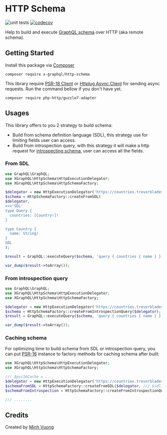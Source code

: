 HTTP Schema
===========

![unit tests](https://github.com/x-graphql/http-schema/actions/workflows/unit_tests.yml/badge.svg)
[![codecov](https://codecov.io/gh/x-graphql/http-schema/graph/badge.svg?token=AliZkXTb4E)](https://codecov.io/gh/x-graphql/http-schema)

Help to build and execute [GraphQL schema](https://webonyx.github.io/graphql-php/) over HTTP (aka remote schema).

Getting Started
---------------

Install this package via [Composer](https://getcomposer.org)

```shell
composer require x-graphql/http-schema
```

This library require [PSR-18 Client](https://www.php-fig.org/psr/psr-18/) or [Httplug Async Client](https://docs.php-http.org/en/latest/index.html) for sending async requests. Run the command bellow if you don't have yet.

```shell
composer require php-http/guzzle7-adapter
```

Usages
------

This library offers to you 2 strategy to build schema:

* Build from schema definition language (SDL), this strategy use for limiting fields user can access.
* Build from introspection query, with this strategy it will make a http request for [introspecting schema](https://graphql.org/learn/introspection/), user can access all the fields.


### From SDL

```php
use GraphQL\GraphQL;
use XGraphQL\HttpSchema\HttpExecutionDelegator;
use XGraphQL\HttpSchema\HttpSchemaFactory;

$delegator = new HttpExecutionDelegator('https://countries.trevorblades.com/');
$schema = HttpSchemaFactory::createFromSDL(
$delegator,
<<<'SDL'
type Query {
  countries: [Country!]!
}

type Country {
  name: String!
}
SDL
);

$result = GraphQL::executeQuery($schema, 'query { countries { name } }');

var_dump($result->toArray());
```

### From introspection query

```php
use GraphQL\GraphQL;
use XGraphQL\HttpSchema\HttpExecutionDelegator;
use XGraphQL\HttpSchema\HttpSchemaFactory;

$delegator = new HttpExecutionDelegator('https://countries.trevorblades.com/');
$schema = HttpSchemaFactory::createFromIntrospectionQuery($delegator);
$result = GraphQL::executeQuery($schema, 'query { countries { name } }');

var_dump($result->toArray());
```

### Caching schema

For optimizing time to build schema from SDL or introspection query, you can put [PSR-16](https://www.php-fig.org/psr/psr-16/) instance to 
factory methods for caching schema after built:

```php
use XGraphQL\HttpSchema\HttpExecutionDelegator;
use XGraphQL\HttpSchema\HttpSchemaFactory;

/// $psr16Cache = ....
$delegator = new HttpExecutionDelegator('https://countries.trevorblades.com/');
$schemaFromSDL = HttpSchemaFactory::createFromSDL($delegator, /// $sdl, $psr16Cache);
$schemaFromIntrospection = HttpSchemaFactory::createFromIntrospectionQuery($delegator, /// $psr16Cache);

/// ........
```

Credits
-------

Created by [Minh Vuong](https://github.com/vuongxuongminh)
